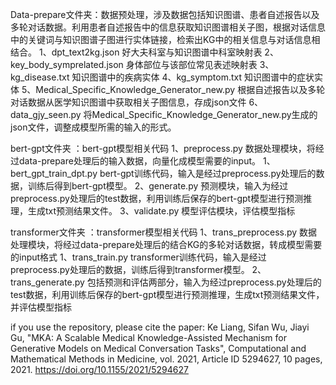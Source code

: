 Data-prepare文件夹：数据预处理，涉及数据包括知识图谱、患者自述报告以及多轮对话数据。利用患者自述报告中的信息获取知识图谱相关子图，根据对话信息中的关键词与知识图谱子图进行实体链接，检索出KG中的相关信息与对话信息相结合。
1、dpt_text2kg.json
 好大夫科室与知识图谱中科室映射表
2、key_body_symprelated.json
 身体部位与该部位常见表述映射表
3、kg_disease.txt
 知识图谱中的疾病实体
4、kg_symptom.txt
 知识图谱中的症状实体
5、Medical_Specific_Knowledge_Generator_new.py
 根据自述报告以及多轮对话数据从医学知识图谱中获取相关子图信息，存成json文件
6、data_gjy_seen.py
 将Medical_Specific_Knowledge_Generator_new.py生成的json文件，调整成模型所需的输入的形式。
 


bert-gpt文件夹 ：bert-gpt模型相关代码
1、preprocess.py
 数据处理模块，将经过data-prepare处理后的输入数据，向量化成模型需要的input。
1、bert_gpt_train_dpt.py 
 bert-gpt训练代码，输入是经过preprocess.py处理后的数据，训练后得到bert-gpt模型。
2、generate.py
 预测模块，输入为经过preprocess.py处理后的test数据，利用训练后保存的bert-gpt模型进行预测推理，生成txt预测结果文件。
3、validate.py
 模型评估模块，评估模型指标


transformer文件夹 ：transformer模型相关代码
1、trans_preprocess.py
 数据处理模块，将经过data-prepare处理后的结合KG的多轮对话数据，转成模型需要的input格式
1、trans_train.py 
 transformer训练代码，输入是经过preprocess.py处理后的数据，训练后得到transformer模型。
 2、trans_generate.py
 包括预测和评估两部分，输入为经过preprocess.py处理后的test数据，利用训练后保存的bert-gpt模型进行预测推理，生成txt预测结果文件，并评估模型指标
 
 
 if you use the repository, please cite the paper:
 Ke Liang, Sifan Wu, Jiayi Gu, "MKA: A Scalable Medical Knowledge-Assisted Mechanism for Generative Models on Medical Conversation Tasks", Computational and Mathematical Methods in Medicine, vol. 2021, Article ID 5294627, 10 pages, 2021. https://doi.org/10.1155/2021/5294627
